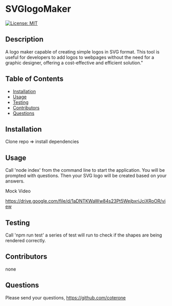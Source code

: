 # SVGlogoMaker
[![License: MIT](https://img.shields.io/badge/License-MIT-yellow.svg)](https://opensource.org/licenses/MIT)
## Description
A logo maker capable of creating simple logos in SVG format. This tool is useful for developers to add logos to webpages without the need for a graphic designer, offering a cost-effective and efficient solution."
## Table of Contents
* [Installation](#installation)
* [Usage](#usage)
* [Testing](#testing)
* [Contributors](#contributors)
* [Questions](#questions)

## Installation
Clone repo => install dependencies 

## Usage
Call 'node index' from the command line to start the application. You will be prompted with questions. Then your SVG logo will be created based on your answers.

Mock Video

https://drive.google.com/file/d/1aDNTKWaWw84s23Pt5WejbxriJciXRoOR/view

## Testing
Call 'npm run test' a series of test will run to check if the shapes are being rendered correctly.

## Contributors
none


## Questions
Please send your questions, https://github.com/coterone

